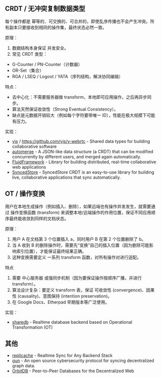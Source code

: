 ## CRDT / 无冲突复制数据类型

每个操作都是 幂等的、可交换的、可合并的，即使乱序传播也不会产生冲突。所有副本只要接收到相同的操作集，最终状态必然一致。

原理：

1. 数据结构本身保证 并发安全。
2. 常见 CRDT 类型：

  - G-Counter / PN-Counter（计数器）
  - OR-Set（集合）
  - RGA / LSEQ / Logoot / YATA（序列结构，解决协同编辑）

特点：

- 去中心化：不需要服务器做 transform，本地即可应用操作，之后再异步同步。
- 算法天然保证收敛性（Strong Eventual Consistency）。
- 缺点是元数据开销较大（例如每个字符要带唯一 ID），性能在极大规模下可能有压力。

实现：

- [yjs](https://github.com/yjs/yjs) / https://github.com/yjs/y-webrtc - Shared data types for building collaborative software
- [automerge](https://github.com/automerge/automerge) - A JSON-like data structure (a CRDT) that can be modified concurrently by different users, and merged again automatically.
- [FluidFramework](https://github.com/microsoft/FluidFramework) - Library for building distributed, real-time collaborative web applications
- [SyncedStore](https://github.com/yousefed/SyncedStore) - SyncedStore CRDT is an easy-to-use library for building live, collaborative applications that sync automatically.


## OT / 操作变换

用户在本地生成操作（例如插入、删除），如果远端也有操作并发发生，就需要通过 操作变换函数 (transform) 来调整本地/远端操作的作用位置，保证不同应用顺序最终能收敛到同样的文档状态。

原理：

1. 用户 A 在文档第 3 个位置插入 a，同时用户 B 在第 2 个位置删除了 b。
2. 当 A 收到 B 的删除操作时，需要先“变换”自己的插入位置（因为删除可能影响索引位置），才能保证最终结果正确。
3. 这种变换需要定义 一系列 transform 函数，对所有操作对进行适配。

特点

1. 需要 中心服务器 或强同步机制（因为要保证操作按顺序广播，并进行 transform）。
2. 算法设计复杂：要定义 transform 表，保证 可收敛性 (convergence)、因果性 (causality)、意图保持 (intention preservation)。
3. 在 Google Docs、Etherpad 早期版本等广泛使用。

实现：

- [sharedb](https://github.com/share/sharedb) - Realtime database backend based on Operational Transformation (OT)

## 其他

- [replicache](https://github.com/rocicorp/replicache) - Realtime Sync for Any Backend Stack
- [gun](https://github.com/amark/gun) - An open source cybersecurity protocol for syncing decentralized graph data.
- [OrbitDB](https://github.com/orbitdb/orbitdb) - Peer-to-Peer Databases for the Decentralized Web
